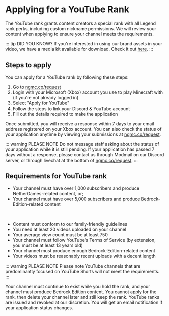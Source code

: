 # Applying for a YouTube Rank

The YouTube rank grants content creators a special rank with all Legend rank perks, including custom nickname permissions. We will review your content when applying to ensure your channel meets the requirements.

::: tip DID YOU KNOW?
If you're interested in using our brand assets in your video, we have a media kit available for download. Check it out [here](https://ngmc.co/media).
:::

## Steps to apply

You can apply for a YouTube rank by following these steps:

1. Go to [ngmc.co/request](https://ngmc.co/request)
2. Login with your Microsoft (Xbox) account you use to play Minecraft with (if you're not already logged in)
3. Select "Apply for YouTube"
4. Follow the steps to link your Discord & YouTube account
5. Fill out the details required to make the application

Once submitted, you will receive a response within 7 days to your email address registered on your Xbox account. You can also check the status of your application anytime by viewing your submissions at [ngmc.co/request](https://ngmc.co/request).

::: warning PLEASE NOTE
Do not message staff asking about the status of your application while it is still pending. If your application has passed 7 days without a response, please contact us through Modmail on our Discord server, or through livechat at the bottom of [ngmc.co/request](https://ngmc.co/request).
:::

## Requirements for YouTube rank

* Your channel must have over 1,000 subscribers and produce NetherGames-related content, or;
* Your channel must have over 5,000 subscribers and produce Bedrock-Edition-related content

&nbsp;

* Content must conform to our family-friendly guidelines
* You need at least 20 videos uploaded on your channel
* Your average view count must be at least 750
* Your channel must follow YouTube's Terms of Service (by extension, you must be at least 13 years old)
* Your channel must produce enough Bedrock-Edition-related content
* Your videos must be reasonably recent uploads with a decent length

::: warning PLEASE NOTE
Please note YouTube channels that are predominantly focused on YouTube Shorts will not meet the requirements.
:::

Your channel must continue to exist while you hold the rank, and your channel must produce Bedrock Edition content. You cannot apply for the rank, then delete your channel later and still keep the rank. YouTube ranks are issued and revoked at our discretion. You will get an email notification if your application status changes.
